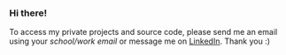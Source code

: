 ### Hi there!

To access my private projects and source code, please send me an email using your *school/work email* or message me on [LinkedIn](https://www.linkedin.com/in/mh-wong). Thank you :)
